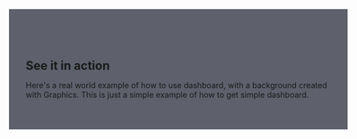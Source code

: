 
<div class="page__hero--overlay" style="width: calc(100% + 40px); margin-left: -20px;padding:60px 30px 40px 30px;background-color: #5e616c; background-image: url('/ha-floorplan/assets/images/bg-frontpage.png');">
   <div class="wrapper">
      <h1 id="page-title" class="page__title" style="font-size:1.5em">See it in action</h1>
      <p class="page__lead">Here's a real world example of how to use dashboard, with a background created with Graphics. This is just a simple example of how to get simple dashboard.
      </p>
      <div class="example_wrapper">
         <script src="home/assets/js/floorplan-examples.js"></script>
         <link rel="stylesheet" href="assets/css/tabs.css">
         <div class="tabcontent-container size-auto">
            <div data-tab="floorplanner_home-floorplan">
               <floorplan-examples examplespath="docs/floorplan/examples" data-include="floorplanner_home"></floorplan-examples>
            </div>
         </div>
      </div>
   </div>
</div>



